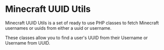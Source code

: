 Minecraft UUID Utils
====================

Minecraft UUID Utils is a set of ready to use PHP classes to fetch Minecraft usernames or uuids from either a uuid or username. 

These classes allow you to find a user's UUID from their Username or Username from UUID.
